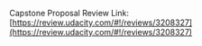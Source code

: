 Capstone Proposal Review Link: 
[https://review.udacity.com/#!/reviews/3208327](https://review.udacity.com/#!/reviews/3208327)